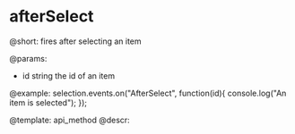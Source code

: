 afterSelect
=========

@short:
	fires after selecting an item

@params:
- id		string		the id of an item



@example:
selection.events.on("AfterSelect", function(id){
    console.log("An item is selected");
});


@template:	api_method
@descr:


